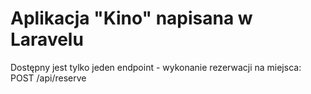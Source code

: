 # Aplikacja "Kino" napisana w Laravelu

Dostępny jest tylko jeden endpoint - wykonanie rezerwacji na miejsca: POST /api/reserve

